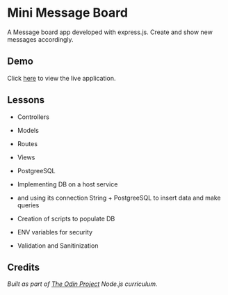 # Mini Message Board

A Message board app developed with express.js.
Create and show new messages accordingly.

## Demo

Click [here](https://mini-message-board-om9r.onrender.com/) to view the live application.

## Lessons

- Controllers
- Models
- Routes
- Views

- PostgreeSQL
- Implementing DB on a host service
- and using its connection String + PostgreeSQL to insert data and make queries
- Creation of scripts to populate DB
- ENV variables for security

- Validation and Sanitinization

## Credits

*Built as part of [The Odin Project](https://www.theodinproject.com/) Node.js curriculum.*